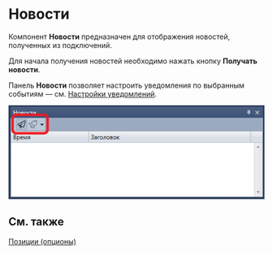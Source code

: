 # Новости

Компонент **Новости** предназначен для отображения новостей, полученных из подключений.

Для начала получения новостей необходимо нажать кнопку **Получать новости**.

Панель **Новости** позволяет настроить уведомления по выбранным событиям — см. [Настройки уведомлений](../../notifications.md).

![Terminal news 00](../../../../images/terminal_news_00.png)

## См. также

[Позиции (опционы)](positions_options.md)
